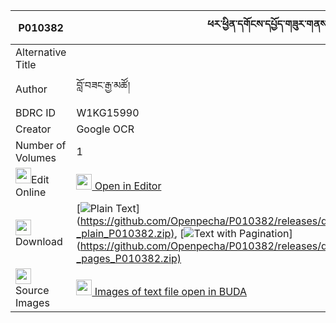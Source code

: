 |P010382|ཕར་ཕྱིན་དགོངས་དཔྱོད་གཟུར་གནས་ཀུནྡ་བཞད་པའི་འཛུམ་ཟེར། 
| --- | --- 
|Alternative Title |
|Author| བློ་བཟང་རྒྱ་མཚོ།
|BDRC ID | W1KG15990
|Creator | Google OCR
|Number of Volumes| 1
|<img width="25" src="https://img.icons8.com/color/25/000000/edit-property.png">Edit Online| [<img width="25" src="https://avatars.githubusercontent.com/u/45091458?s=200&v=4"> Open in Editor](http://editor.openpecha.org/P010382)
|<img width="25" src="https://img.icons8.com/fluent/48/000000/download-2.png"/>  Download | [![](https://img.icons8.com/color/20/000000/txt.png)Plain Text](https://github.com/Openpecha/P010382/releases/download/v1/parchin_gong_cho_zurne_kunda(?_plain_P010382.zip), [![](https://img.icons8.com/color/20/000000/txt.png)Text with Pagination](https://github.com/Openpecha/P010382/releases/download/v1/parchin_gong_cho_zurne_kunda(?_pages_P010382.zip)
|<img width="25" src="https://img.icons8.com/plasticine/100/000000/pictures-folder.png"/>  Source Images | [<img width="25" src="https://library.bdrc.io/icons/BUDA-small.svg"> Images of text file open in BUDA](https://library.bdrc.io/show/bdr:W1KG15990)